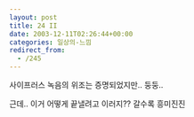 ```yaml
---
layout: post
title: 24 II
date: 2003-12-11T02:26:44+00:00
categories: 일상의-느낌
redirect_from:
  - /245
---
```


사이프러스 녹음의 위조는 증명되었지만.. 둥둥..

근데.. 이거 어떻게 끝낼려고 이러지?? 갈수록 흥미진진
